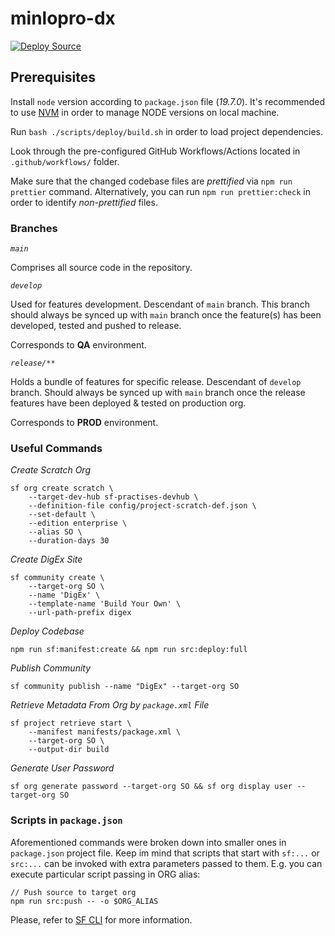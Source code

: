 # minlopro-dx

[![Deploy Source](https://github.com/awesomeandrey/minlopro-dx-playground/actions/workflows/deploy_workflow.yml/badge.svg)](https://github.com/awesomeandrey/minlopro-dx-playground/actions/workflows/deploy_workflow.yml)

## Prerequisites

Install `node` version according to `package.json` file (_19.7.0_). It's recommended to
use [NVM](https://tecadmin.net/install-nvm-macos-with-homebrew/) in order to manage NODE versions on
local machine.

Run `bash ./scripts/deploy/build.sh` in order to load project dependencies.

Look through the pre-configured GitHub Workflows/Actions located in `.github/workflows/` folder.

Make sure that the changed codebase files are _prettified_ via `npm run prettier` command.
Alternatively, you can run `npm run prettier:check` in order to identify _non-prettified_ files.

### Branches

_`main`_

Comprises all source code in the repository.

_`develop`_

Used for features development. Descendant of `main` branch. This branch should always be synced up with `main` branch
once the feature(s) has been developed, tested and pushed to release.

Corresponds to **QA** environment.

_`release/**`_

Holds a bundle of features for specific release. Descendant of `develop` branch. Should always be synced up with `main`
branch once the release features have been deployed & tested on production org.

Corresponds to **PROD** environment.

### Useful Commands

_Create Scratch Org_

```
sf org create scratch \
    --target-dev-hub sf-practises-devhub \
    --definition-file config/project-scratch-def.json \
    --set-default \
    --edition enterprise \
    --alias SO \
    --duration-days 30
```

_Create DigEx Site_

```
sf community create \
    --target-org SO \
    --name 'DigEx' \
    --template-name 'Build Your Own' \
    --url-path-prefix digex
```

_Deploy Codebase_

```
npm run sf:manifest:create && npm run src:deploy:full
```

_Publish Community_

```
sf community publish --name "DigEx" --target-org SO
```

_Retrieve Metadata From Org by `package.xml` File_

```
sf project retrieve start \
    --manifest manifests/package.xml \
    --target-org SO \
    --output-dir build
```

_Generate User Password_
```
sf org generate password --target-org SO && sf org display user --target-org SO
```

### Scripts in `package.json`

Aforementioned commands were broken down into smaller ones in `package.json` project file.
Keep im mind that scripts that start with `sf:...` or `src:...` can be invoked with extra parameters passed to them.
E.g. you can execute particular script passing in ORG alias:
```
// Push source to target org
npm run src:push -- -o $ORG_ALIAS
```

Please, refer
to [SF CLI](https://developer.salesforce.com/docs/atlas.en-us.sfdx_cli_reference.meta/sfdx_cli_reference/cli_reference_unified.htm)
for more information.
